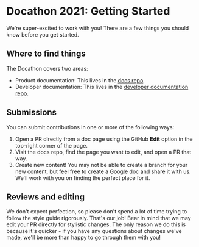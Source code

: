 # Docathon 2021: Getting Started

We're super-excited to work with you! There are a few things you should know before you get started.

## Where to find things

The Docathon covers two areas:

* Product documentation: This lives in the [docs repo](https://github.com/mattermost/docs).
* Developer documentation: This lives in the [developer documentation repo](https://github.com/mattermost/mattermost-developer-documentation).

## Submissions

You can submit contributions in one or more of the following ways:

1. Open a PR directly from a doc page using the GitHub **Edit** option in the top-right corner of the page.
2. Visit the docs repo, find the page you want to edit, and open a PR that way.
3. Create new content! You may not be able to create a branch for your new content, but feel free to create a Google doc and share it with us. We'll work with you on finding the perfect place for it.

## Reviews and editing 

We don't expect perfection, so please don't spend a lot of time trying to follow the style guide rigorously. That's our job! Bear in mind that we may edit your PR directly for stylistic changes. The only reason we do this is because it's quicker - if you have any questions about changes we've made, we'll be more than happy to go through them with you!
